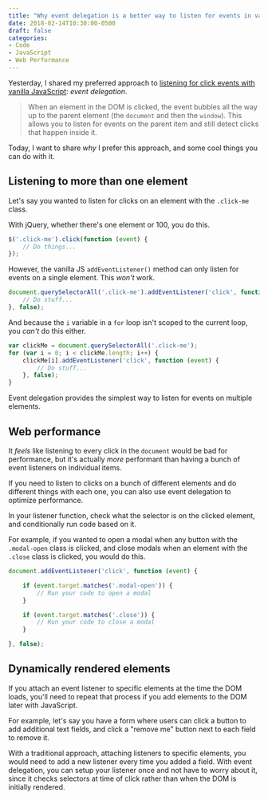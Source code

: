 ```yaml
---
title: "Why event delegation is a better way to listen for events in vanilla JS"
date: 2018-02-14T10:30:00-0500
draft: false
categories:
- Code
- JavaScript
- Web Performance
---
```


Yesterday, I shared my preferred approach to [listening for click events with vanilla JavaScript](/listening-for-click-events-with-vanilla-javascript/): *event delegation*.

> When an element in the DOM is clicked, the event bubbles all the way up to the parent element (the `document` and then the `window`). This allows you to listen for events on the parent item and still detect clicks that happen inside it.

Today, I want to share *why* I prefer this approach, and some cool things you can do with it.

## Listening to more than one element

Let's say you wanted to listen for clicks on an element with the `.click-me` class.

With jQuery, whether there's one element or 100, you do this.

```js
$('.click-me').click(function (event) {
	// Do things...
});
```

However, the vanilla JS `addEventListener()` method can only listen for events on a single element. This *won't* work.

```js
document.querySelectorAll('.click-me').addEventListener('click', function (event) {
	// Do stuff...
}, false);
```

And because the `i` variable in a `for` loop isn't scoped to the current loop, you *can't* do this either.

```js
var clickMe = document.querySelectorAll('.click-me');
for (var i = 0; i < clickMe.length; i++) {
	clickMe[i].addEventListener('click', function (event) {
		// Do stuff...
	}, false);
}
```

Event delegation provides the simplest way to listen for events on multiple elements.

## Web performance

It *feels* like listening to every click in the `document` would be bad for performance, but it's actually *more* performant than having a bunch of event listeners on individual items.

If you need to listen to clicks on a bunch of different elements and do different things with each one, you can also use event delegation to optimize performance.

In your listener function, check what the selector is on the clicked element, and conditionally run code based on it.

For example, if you wanted to open a modal when any button with the `.modal-open` class is clicked, and close modals when an element with the `.close` class is clicked, you would do this.

```js
document.addEventListener('click', function (event) {

	if (event.target.matches('.modal-open')) {
		// Run your code to open a modal
	}

	if (event.target.matches('.close')) {
		// Run your code to close a modal
	}

}, false);
```

## Dynamically rendered elements

If you attach an event listener to specific elements at the time the DOM loads, you'll need to repeat that process if you add elements to the DOM later with JavaScript.

For example, let's say you have a form where users can click a button to add additional text fields, and click a "remove me" button next to each field to remove it.

With a traditional approach, attaching listeners to specific elements, you would need to add a new listener every time you added a field. With event delegation, you can setup your listener once and not have to worry about it, since it checks selectors at time of click rather than when the DOM is initially rendered.